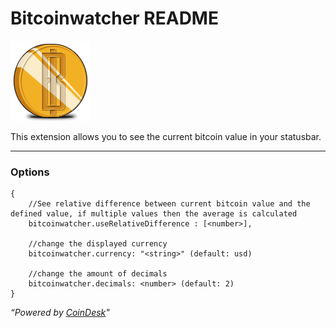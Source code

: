 # Bitcoinwatcher README

![alt text](https://github.com/GrayOverride/vscode-bitcoinStatusbar/blob/master/assets/logo.png?raw=true "bitcoinwatcher logo")

This extension allows you to see the current bitcoin value in your statusbar.

___
### Options
```
{
    //See relative difference between current bitcoin value and the defined value, if multiple values then the average is calculated
    bitcoinwatcher.useRelativeDifference : [<number>],
    
    //change the displayed currency
    bitcoinwatcher.currency: "<string>" (default: usd) 
    
    //change the amount of decimals
    bitcoinwatcher.decimals: <number> (default: 2)
}
```

_“Powered by [CoinDesk]"_

[CoinDesk]: http://www.coindesk.com/price/
